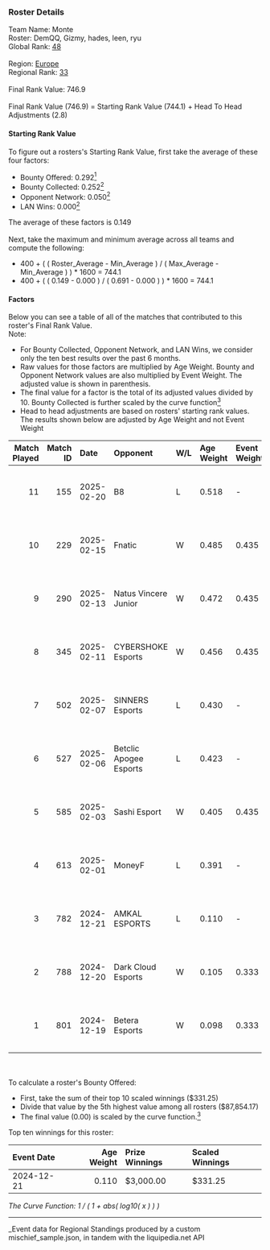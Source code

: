 ### Roster Details<br />
Team Name: Monte<br />
Roster: DemQQ, Gizmy, hades, leen, ryu<br />
Global Rank: [48](../../standings_global_2025_06_02.md)<br />
<br />
Region: [Europe]( ../../standings_europe_2025_06_02.md)<br />
Regional Rank: [33]( ../../standings_europe_2025_06_02.md)<br />
<br />
Final Rank Value:  746.9<br />
<br />
Final Rank Value (746.9) = Starting Rank Value (744.1) + Head To Head Adjustments (2.8)<br />

#### Starting Rank Value<br />
To figure out a rosters's Starting Rank Value, first take the average of these four factors:<br />
- Bounty Offered: 0.292[<sup>1</sup>](#table2)
- Bounty Collected: 0.252[<sup>2</sup>](#table1)
- Opponent Network: 0.050[<sup>2</sup>](#table1)
- LAN Wins: 0.000[<sup>2</sup>](#table1)

The average of these factors is 0.149<br />
<br />
Next, take the maximum and minimum average across all teams and compute the following:<br />
- 400 + ( ( Roster_Average - Min_Average ) / ( Max_Average - Min_Average ) ) * 1600 = 744.1
- 400 + ( ( 0.149 - 0.000 ) / ( 0.691 - 0.000 ) ) * 1600 = 744.1


#### Factors<br />
Below you can see a table of all of the matches that contributed to this roster's Final Rank Value.<br />
Note:<br />

- For Bounty Collected, Opponent Network, and LAN Wins, we consider only the ten best results over the past 6 months.
- Raw values for those factors are multiplied by Age Weight. Bounty and Opponent Network values are also multiplied by Event Weight. The adjusted value is shown in parenthesis.
- The final value for a factor is the total of its adjusted values divided by 10. Bounty Collected is further scaled by the curve function[<sup>3</sup>](#curveFunction)
- Head to head adjustments are based on rosters' starting rank values. The results shown below are adjusted by Age Weight and not Event Weight
<span id="table1"></span><br />


| Match Played | Match ID | Date       | Opponent               | W/L | Age Weight | Event Weight | Bounty Collected | Opponent Network | LAN Wins  | H2H Adj. | Roster                           |
| -: | -: | :- | :- | :- | :- | :- | :- | :- | :- | -: | :- |
|           11 |      155 | 2025-02-20 | B8                     | L   | 0.518      | -            | -                | -                | -         |    -3.88 | DemQQ, Gizmy, hades, leen, ryu   |
|           10 |      229 | 2025-02-15 | Fnatic                 | W   | 0.485      | 0.435        | 0.000 (0.000)    | 0.480 (0.101)    | 0 (0.000) |     5.72 | DemQQ, dycha, Gizmy, hades, ryu  |
|            9 |      290 | 2025-02-13 | Natus Vincere Junior   | W   | 0.472      | 0.435        | 0.040 (0.008)    | 0.494 (0.101)    | 0 (0.000) |     8.79 | DemQQ, dycha, Gizmy, hades, ryu  |
|            8 |      345 | 2025-02-11 | CYBERSHOKE Esports     | W   | 0.456      | 0.435        | 0.013 (0.002)    | 1.000 (0.198)    | 0 (0.000) |     8.48 | DemQQ, dycha, Gizmy, hades, ryu  |
|            7 |      502 | 2025-02-07 | SINNERS Esports        | L   | 0.430      | -            | -                | -                | -         |    -6.53 | DemQQ, dycha, Gizmy, hades, ryu  |
|            6 |      527 | 2025-02-06 | Betclic Apogee Esports | L   | 0.423      | -            | -                | -                | -         |    -6.12 | DemQQ, dycha, Gizmy, hades, ryu  |
|            5 |      585 | 2025-02-03 | Sashi Esport           | W   | 0.405      | 0.435        | 0.001 (0.000)    | 0.507 (0.089)    | 0 (0.000) |     6.29 | DemQQ, dycha, Gizmy, hades, ryu  |
|            4 |      613 | 2025-02-01 | MoneyF                 | L   | 0.391      | -            | -                | -                | -         |    -9.60 | DemQQ, dycha, Gizmy, hades, ryu  |
|            3 |      782 | 2024-12-21 | AMKAL ESPORTS          | L   | 0.110      | -            | -                | -                | -         |    -1.98 | fnl, Gizmy, leen, ryu, shield    |
|            2 |      788 | 2024-12-20 | Dark Cloud Esports     | W   | 0.105      | 0.333        | 0.001 (0.000)    | 0.158 (0.006)    | 0 (0.000) |     1.25 | fnl, Gizmy, leen, ryu, shield    |
|            1 |      801 | 2024-12-19 | Betera Esports         | W   | 0.098      | 0.333        | 0.000 (0.000)    | 0.012 (0.000)    | 0 (0.000) |     0.39 | AiyvaN, Gizmy, leen, ryu, shield |

<br />
<span id="table2"></span><br />
To calculate a roster's Bounty Offered:<br />

- First, take the sum of their top 10 scaled winnings ($331.25)
- Divide that value by the 5th highest value among all rosters ($87,854.17)
- The final value (0.00) is scaled by the curve function.[<sup>3</sup>](#curveFunction)

Top ten winnings for this roster:<br />

| Event Date | Age Weight | Prize Winnings | Scaled Winnings |
| :- | -: | :- | :- |
| 2024-12-21 |      0.110 | $3,000.00      | $331.25         |


<span id="curveFunction"></span>_The Curve Function: 1 / ( 1 + abs( log10( x ) ) )_<br />

---
_Event data for Regional Standings produced by a custom mischief_sample.json, in tandem with the liquipedia.net API<br />
